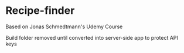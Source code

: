 # Recipe-finder

Based on Jonas Schmedtmann's Udemy Course

Build folder removed until converted into server-side app to protect API keys
